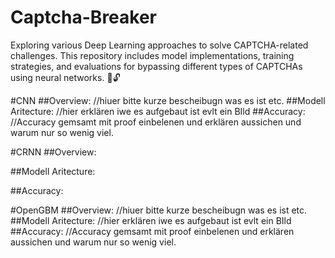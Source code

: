 # Captcha-Breaker
Exploring various Deep Learning approaches to solve CAPTCHA-related challenges. This repository includes model implementations, training strategies, and evaluations for bypassing different types of CAPTCHAs using neural networks. 🚀🔓

#CNN
##Overview:
//hiuer bitte kurze bescheibugn was es ist etc.
##Modell Aritecture:
//hier erklären iwe es aufgebaut ist evlt ein BIld
##Accuracy:
//Accuracy gemsamt mit proof einbelenen und erklären aussichen und warum nur so wenig viel.

#CRNN
##Overview:

##Modell Aritecture:

##Accuracy:


#OpenGBM
##Overview:
//hiuer bitte kurze bescheibugn was es ist etc.
##Modell Aritecture:
//hier erklären iwe es aufgebaut ist evlt ein BIld
##Accuracy:
//Accuracy gemsamt mit proof einbelenen und erklären aussichen und warum nur so wenig viel.
